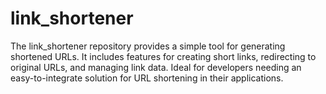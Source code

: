 # link_shortener
The link_shortener repository provides a simple tool for generating shortened URLs. It includes features for creating short links, redirecting to original URLs, and managing link data. Ideal for developers needing an easy-to-integrate solution for URL shortening in their applications.
